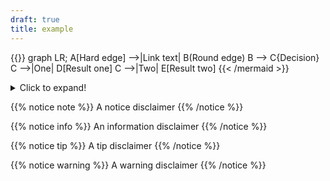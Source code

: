 ```yaml
---
draft: true
title: example
---
```


<script src="https://unpkg.com/mermaid/dist/mermaid.min.js"></script>

{{<mermaid align="left">}}
graph LR;
    A[Hard edge] -->|Link text| B(Round edge)
    B --> C{Decision}
    C -->|One| D[Result one]
    C -->|Two| E[Result two]
{{< /mermaid >}}

<details>
  <summary>Click to expand!</summary>
  
## Heading

  1. A numbered
  2. list
     * With some
     * Sub bullets

</details>


{{% notice note %}}
A notice disclaimer
{{% /notice %}}


{{% notice info %}}
An information disclaimer
{{% /notice %}}

{{% notice tip %}}
A tip disclaimer
{{% /notice %}}

{{% notice warning %}}
A warning disclaimer
{{% /notice %}}
